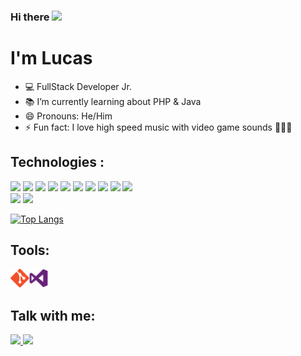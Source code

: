 ### Hi there <img src="https://static.wikia.nocookie.net/ragnarok_gamepedia_en/images/0/0c/RO_Baphomet2.gif/revision/latest/scale-to-width-down/174?cb=20171024211951" width="40">

<!--
**lucaxsantox/lucaxsantox** is a ✨ _special_ ✨ repository because its `README.md` (this file) appears on your GitHub profile.

Here are some ideas to get you started:

- 🔭 I’m currently working on ...
- 🌱 I’m currently learning ...
- 👯 I’m looking to collaborate on ...
- 🤔 I’m looking for help with ...
- 💬 Ask me about ...
- 📫 How to reach me: ...
- 😄 Pronouns: ...
- ⚡ Fun fact: ...
-->

# I'm Lucas 

<!-- <img align="right" src="https://raw.githubusercontent.com/BrayanAndrade/BrayanAndrade/main/computer-illustration.png" width="450" /> -->


- 💻 FullStack Developer Jr.
- 📚 I’m currently learning about PHP & Java
- 😄 Pronouns: He/Him
- ⚡ Fun fact: I love high speed music with video game sounds 👾🚀✨

## Technologies :



<img src="https://img.shields.io/badge/HTML-141321?style=flat-square&logo=html5&logoColor=#9942f5" />  <img src="https://img.shields.io/badge/CSS3-141321?style=flat-square&logo=css3&logoColor=#9942f5" /> 
<img src="https://img.shields.io/badge/JavaScript-141321?style=flat-square&logo=javascript&logoColor=#9942f5" /> 
<img src="https://img.shields.io/badge/PHP-141321?style=flat-square=php&logoColor=#9942f5" /> 
<img src="https://img.shields.io/badge/Python-141321?style=flat-square&logo=python&logoColor=#9942f5" /> 
<img src="https://img.shields.io/badge/Node.js-141321?style=flat-square&logo=node.js&logoColor=#9942f5" /> 
<img src="https://img.shields.io/badge/MySQL-141321?style=flat-square&logo=mysql&logoColor=#9942f5" />
<img src="https://img.shields.io/badge/MongoDB-141321?style=flat-square&logo=mongodb&logoColor=#9942f5" />
<img src="https://img.shields.io/badge/React-141321?style=flat-square&logo=react&logoColor=#9942f5" /> 
<img src="https://img.shields.io/badge/React_Native-141321?style=flat-square&logo=react&logoColor=#9942f5" />  
<img src="https://img.shields.io/badge/Bootstrap-141321?style=flat-square&logo=bootstrap&logoColor=#9942f5" />
<img src="https://img.shields.io/badge/Laravel-141321?style=flat-square&logo=laravel&logoColor=#9942f5" />
 


<!-- 
<img src="https://img.shields.io/badge/Redux-141321?style=flat-square&logo=redux&logoColor=fd418d" />
<img src="https://img.shields.io/badge/React_Router-141321?style=flat-square&logo=react-router&logoColor=fd418d" />
<img src="https://img.shields.io/badge/jQuery-141321?style=flat-square&logo=jquery&logoColor=fd418d" />
<img src="https://img.shields.io/badge/Flask-141321?style=flat-square&logo=flask&logoColor=fd418d" />
<img src="https://img.shields.io/badge/Flutter-141321?style=flat-square&logo=flutter&logoColor=fd418d" />
<img src="https://img.shields.io/badge/next.js-141321?style=flat-square&logo=next.js&logoColor=fd418d" />
<img src="https://img.shields.io/badge/Express.js-141321?style=flat-square&logo=express&logoColor=fd418d" /> 
<img src="https://img.shields.io/badge/npm-141321?style=flat-square&logo=npm&logoColor=fd418d" />  <img src="https://img.shields.io/badge/Yarn-141321?style=flat-square&logo=yarn&logoColor=fd418d" />
<img src="https://img.shields.io/badge/styled--components-141321?style=flat-square&logo=styled-components&logoColor=fd418d" />
<img src="https://img.shields.io/badge/Material--UI-141321?style=flat-square&logo=material-ui&logoColor=fd418d" /> -->



[![Top Langs](https://github-readme-stats.vercel.app/api/top-langs/?username=lucaxsantox&layout=compact&theme=radical)](https://github.com/anuraghazra/github-readme-stats)




## Tools:

 <img align="left" src="https://raw.githubusercontent.com/devicons/devicon/master/icons/git/git-original.svg" alt="Git" height="30" /> <img src="https://raw.githubusercontent.com/devicons/devicon/master/icons/visualstudio/visualstudio-plain.svg" alt="Visual Studio Code" height="30" />





<!-- <img src="https://img.shields.io/badge/Visual_Studio_Code-0078D4?style=flat-square&logo=visual%20studio%20code&logoColor=white" /> <img src="https://img.shields.io/badge/Git-F05032?style=flat-square&logo=git&logoColor=white" />
<img src="https://img.shields.io/badge/Adobe Photoshop-0078D4?style=flat-square&logo=adobe-photoshop&logoColor=white" />
<img src="https://img.shields.io/badge/Adobe illustrator-FEAA2D?style=flat-square&logo=adobe-illustrator&logoColor=white" />
<img src="https://img.shields.io/badge/Adobe XD-9146FF?style=flat-square&logo=adobe-xd&logoColor=white" />
<img src="https://img.shields.io/badge/Figma-845CFF?style=flat-square&logo=figma&logoColor=white" /> -->








## Talk with me:

<a href="mailto:lucas.moreira.santos8013@gmail.com" alt="Gmail">
<img src="https://img.shields.io/badge/Gmail-D14836?style=flat-square&logo=gmail&logoColor=white" />

<a href="https://www.linkedin.com/in/lucasmoreirasantos/" alt="Linkedin">
<img src="https://img.shields.io/badge/LinkedIn-0077B5?style=flat-square&logo=linkedin&logoColor=white"  /> 








<!-- [<img  src='https://cdn.jsdelivr.net/npm/simple-icons@3.0.1/icons/whatsapp.svg' alt='Whatsapp' height='40'>](https://api.whatsapp.com/send?phone=555521990544972&text=Ol%C3%A1) 
[<img  src='https://cdn.jsdelivr.net/npm/simple-icons@3.0.1/icons/linkedin.svg' alt='linkedin' height='40'>](https://www.linkedin.com/in/https://www.linkedin.com/in/brayanandrade/) -->







